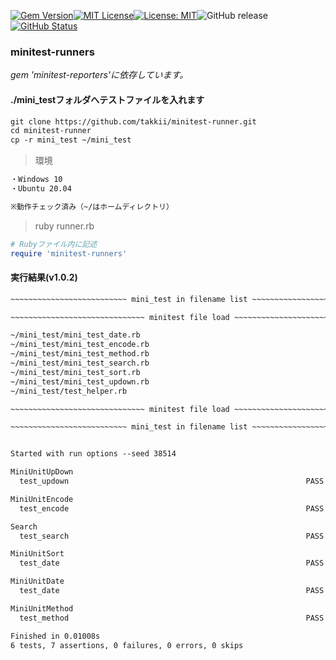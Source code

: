 [![Gem Version](https://badge.fury.io/rb/minitest-runners.svg)](http://badge.fury.io/rb/minitest-runners)[![MIT License](http://img.shields.io/badge/license-MIT-blue.svg?style=flat)](LICENSE)[![License: MIT](https://img.shields.io/badge/License-MIT-yellow.svg)](https://opensource.org/licenses/MIT)![GitHub release](https://img.shields.io/github/release/takkii/minitest-runner.svg?style=flat)[![GitHub Status](https://img.shields.io/github/last-commit/takkii/minitest-runner.svg?style=flat)](GitHub)

### minitest-runners

_gem 'minitest-reporters'に依存しています。_

#### ./mini_testフォルダへテストファイルを入れます

```markdown
git clone https://github.com/takkii/minitest-runner.git
cd minitest-runner
cp -r mini_test ~/mini_test
```

> 環境

```markdown
・Windows 10
・Ubuntu 20.04

※動作チェック済み（~/はホームディレクトリ）
```

> ruby runner.rb

```ruby
# Rubyファイル内に記述
require 'minitest-runners'
```

#### 実行結果(v1.0.2)

```markdown
~~~~~~~~~~~~~~~~~~~~~~~~~~ mini_test in filename list ~~~~~~~~~~~~~~~~~~~~~~~~~~

~~~~~~~~~~~~~~~~~~~~~~~~~~~~~~ minitest file load ~~~~~~~~~~~~~~~~~~~~~~~~~~~~~~

~/mini_test/mini_test_date.rb
~/mini_test/mini_test_encode.rb
~/mini_test/mini_test_method.rb
~/mini_test/mini_test_search.rb
~/mini_test/mini_test_sort.rb
~/mini_test/mini_test_updown.rb
~/mini_test/test_helper.rb

~~~~~~~~~~~~~~~~~~~~~~~~~~~~~~ minitest file load ~~~~~~~~~~~~~~~~~~~~~~~~~~~~~~

~~~~~~~~~~~~~~~~~~~~~~~~~~ mini_test in filename list ~~~~~~~~~~~~~~~~~~~~~~~~~~


Started with run options --seed 38514

MiniUnitUpDown
  test_updown                                                     PASS (0.00s)

MiniUnitEncode
  test_encode                                                     PASS (0.00s)

Search
  test_search                                                     PASS (0.00s)

MiniUnitSort
  test_date                                                       PASS (0.00s)

MiniUnitDate
  test_date                                                       PASS (0.00s)

MiniUnitMethod
  test_method                                                     PASS (0.00s)

Finished in 0.01008s
6 tests, 7 assertions, 0 failures, 0 errors, 0 skips
```
